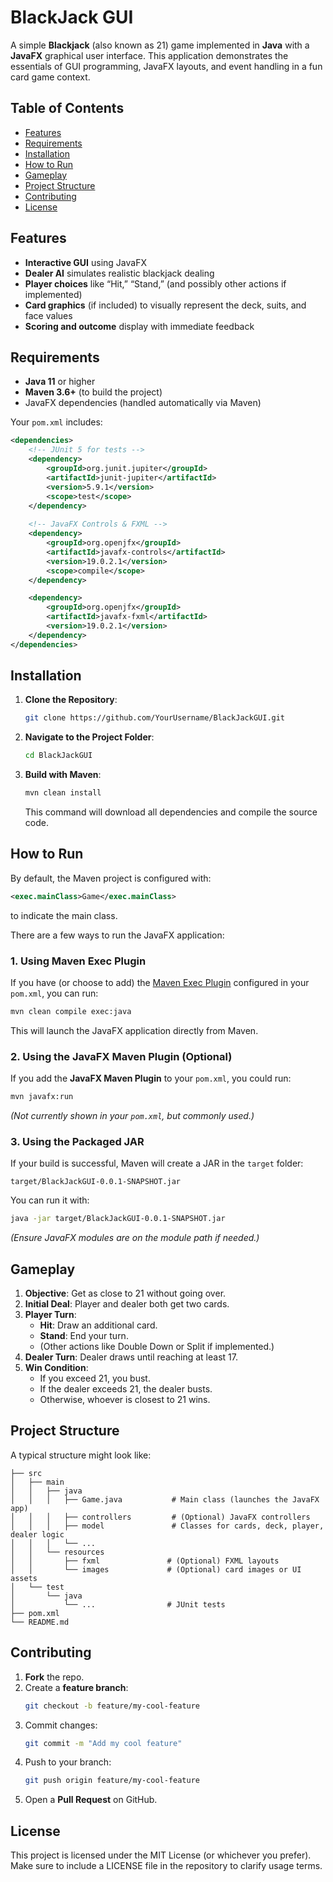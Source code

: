 # BlackJack GUI

A simple **Blackjack** (also known as 21) game implemented in **Java** with a **JavaFX** graphical user interface. This application demonstrates the essentials of GUI programming, JavaFX layouts, and event handling in a fun card game context.

## Table of Contents
- [Features](#features)
- [Requirements](#requirements)
- [Installation](#installation)
- [How to Run](#how-to-run)
- [Gameplay](#gameplay)
- [Project Structure](#project-structure)
- [Contributing](#contributing)
- [License](#license)

## Features
- **Interactive GUI** using JavaFX  
- **Dealer AI** simulates realistic blackjack dealing  
- **Player choices** like “Hit,” “Stand,” (and possibly other actions if implemented)  
- **Card graphics** (if included) to visually represent the deck, suits, and face values  
- **Scoring and outcome** display with immediate feedback  

## Requirements
- **Java 11** or higher  
- **Maven 3.6+** (to build the project)  
- JavaFX dependencies (handled automatically via Maven)

Your `pom.xml` includes:
```xml
<dependencies>
    <!-- JUnit 5 for tests -->
    <dependency>
        <groupId>org.junit.jupiter</groupId>
        <artifactId>junit-jupiter</artifactId>
        <version>5.9.1</version>
        <scope>test</scope>
    </dependency>
    
    <!-- JavaFX Controls & FXML -->
    <dependency>
        <groupId>org.openjfx</groupId>
        <artifactId>javafx-controls</artifactId>
        <version>19.0.2.1</version>
        <scope>compile</scope>
    </dependency>

    <dependency>
        <groupId>org.openjfx</groupId>
        <artifactId>javafx-fxml</artifactId>
        <version>19.0.2.1</version>
    </dependency>
</dependencies>
```

## Installation

1. **Clone the Repository**:
   ```bash
   git clone https://github.com/YourUsername/BlackJackGUI.git
   ```
2. **Navigate to the Project Folder**:
   ```bash
   cd BlackJackGUI
   ```
3. **Build with Maven**:
   ```bash
   mvn clean install
   ```
   This command will download all dependencies and compile the source code.

## How to Run
By default, the Maven project is configured with:
```xml
<exec.mainClass>Game</exec.mainClass>
```
to indicate the main class.

There are a few ways to run the JavaFX application:

### 1. Using Maven Exec Plugin
If you have (or choose to add) the [Maven Exec Plugin](https://www.mojohaus.org/exec-maven-plugin/) configured in your `pom.xml`, you can run:
```bash
mvn clean compile exec:java
```
This will launch the JavaFX application directly from Maven.

### 2. Using the JavaFX Maven Plugin (Optional)
If you add the **JavaFX Maven Plugin** to your `pom.xml`, you could run:
```bash
mvn javafx:run
```
*(Not currently shown in your `pom.xml`, but commonly used.)*

### 3. Using the Packaged JAR
If your build is successful, Maven will create a JAR in the `target` folder:
```
target/BlackJackGUI-0.0.1-SNAPSHOT.jar
```
You can run it with:
```bash
java -jar target/BlackJackGUI-0.0.1-SNAPSHOT.jar
```
*(Ensure JavaFX modules are on the module path if needed.)*

## Gameplay
1. **Objective**: Get as close to 21 without going over.  
2. **Initial Deal**: Player and dealer both get two cards.  
3. **Player Turn**:  
   - **Hit**: Draw an additional card.  
   - **Stand**: End your turn.  
   - (Other actions like Double Down or Split if implemented.)  
4. **Dealer Turn**: Dealer draws until reaching at least 17.  
5. **Win Condition**:  
   - If you exceed 21, you bust.  
   - If the dealer exceeds 21, the dealer busts.  
   - Otherwise, whoever is closest to 21 wins.  

## Project Structure
A typical structure might look like:
```
├── src
│   ├── main
│   │   ├── java
│   │   │   ├── Game.java           # Main class (launches the JavaFX app)
│   │   │   ├── controllers         # (Optional) JavaFX controllers
│   │   │   ├── model               # Classes for cards, deck, player, dealer logic
│   │   │   └── ...
│   │   └── resources
│   │       ├── fxml               # (Optional) FXML layouts
│   │       └── images             # (Optional) card images or UI assets
│   └── test
│       └── java
│           └── ...                # JUnit tests
├── pom.xml
└── README.md
```

## Contributing
1. **Fork** the repo.  
2. Create a **feature branch**:  
   ```bash
   git checkout -b feature/my-cool-feature
   ```
3. Commit changes:  
   ```bash
   git commit -m "Add my cool feature"
   ```
4. Push to your branch:  
   ```bash
   git push origin feature/my-cool-feature
   ```
5. Open a **Pull Request** on GitHub.

## License
This project is licensed under the MIT License (or whichever you prefer). Make sure to include a LICENSE file in the repository to clarify usage terms.

